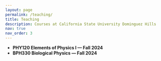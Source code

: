 ```yaml
---
layout: page
permalink: /teaching/
title: Teaching
description: Courses at California State University Dominguez Hills
nav: true
nav_order: 3
---
```


- **PHY120 Elements of Physics I — Fall 2024**
- **BPH330 Biological Physics — Fall 2024**

